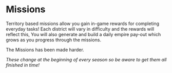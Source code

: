 # Missions


Territory based missions allow you gain in-game rewards for completing everyday tasks! Each district will vary in difficulty and the rewards will reflect this, You will also generate and build a daily empire pay-out which grows as you progress through the missions.

The Missions has been made harder.

*These change at the beginning of every season so be aware to get them all finished in time!*
